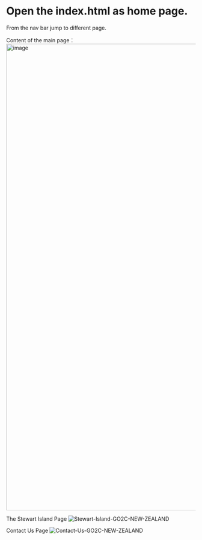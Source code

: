 # Open the index.html as home page.
From the nav bar jump to different page.

Content of the main page：
<img width="1237" alt="image" src="https://github.com/beibeizheng/go2cnz/assets/92712957/634a7217-7901-4ac1-a14f-dc017967734b">

The Stewart Island Page
![Stewart-Island-GO2C-NEW-ZEALAND](https://github.com/beibeizheng/go2cnz/assets/92712957/52c40b48-6340-48b4-ab17-5867b4e69aad)


Contact Us Page
![Contact-Us-GO2C-NEW-ZEALAND](https://github.com/beibeizheng/go2cnz/assets/92712957/e83d40e6-3910-4dff-aca2-4d1b9874fe99)


